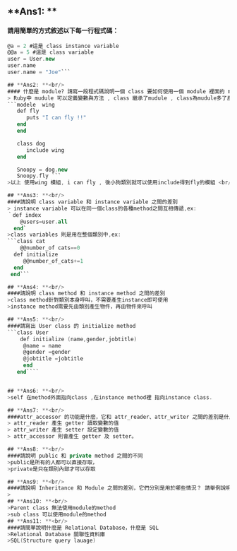 ## **Ans1: ** <br/>
#### 請用簡單的方式敘述以下每一行程式碼：

```a = 1 
@a = 2 #這是 class instance variable
@@a = 5 #這是 class variable
user = User.new
user.name
user.name = "Joe"```

## **Ans2: **<br/>
#### 什麼是 module? 請寫一段程式碼說明一個 class 要如何使用一個 module 裡面的 method? 
> Ruby中 mudule 可以定義變數與方法 , class 繼承了mudule , class為mudule多了產生實體能力擴充與繼承能力的擴充版 .<br/>
```modele  wing
   def fly
      puts "I can fly !!"
   end
   end

   class dog
      include wing
   end

   Snoopy = dog.new
   Snoopy.fly ```
>以上 使用wing 模組, i can fly , 後小狗類別就可以使用include得到fly的模組 <br/>

## **Ans3: **<br/>
####請說明 class variable 和 instance variable 之間的差別
> instance variable 可以在同一個class的各種method之間互相傳遞,ex:
｀def index
    @users=user.all
  end`
>class variables 則是用在整個類別中,ex:
```class cat
    @@number_of cats==0
  def initialize
     @@number_of_cats+=1
  end
 end```

## **Ans4: **<br/>
####請說明 class method 和 instance method 之間的差別
>class method針對類別本身呼叫，不需要產生instance即可使用
>instance method需要先由類別產生物件，再由物件來呼叫

## **Ans5: **<br/>
####請寫出 User class 的 initialize method
```class User
    def initialize (name,gender,jobtitle)
     @name = name
     @gender =gender
     @jobtitle =jobtitle
     end
   end````


## **Ans6: **<br/>
>self 在method外面指向class ,在instance method裡 指向instance class.

## **Ans7: **<br/>
####attr_accessor 的功能是什麼，它和 attr_reader、attr_writer 之間的差別是什麼？
> attr_reader 產生 getter 讀取變數的值
> attr_writer 產生 setter 設定變數的值
> attr_accessor 則會產生 getter 及 setter。

## **Ans8: **<br/>
####請說明 public 和 private method 之間的不同
>public是所有的人都可以直接存取，
>private是只在類別內部才可以存取

## **Ans9: **<br/>
####請說明 Inheritance 和 Module 之間的差別，它們分別是用於哪些情況？ 請舉例說明
>
## **Ans10: **<br/>
>Parent class 無法使用module的method
>sub class 可以使用module的method
## **Ans11: **<br/>
####請間單說明什麼是 Relational Database，什麼是 SQL
>Relational Database 關聯性資料庫 
>SQL(Structure query lauage)

